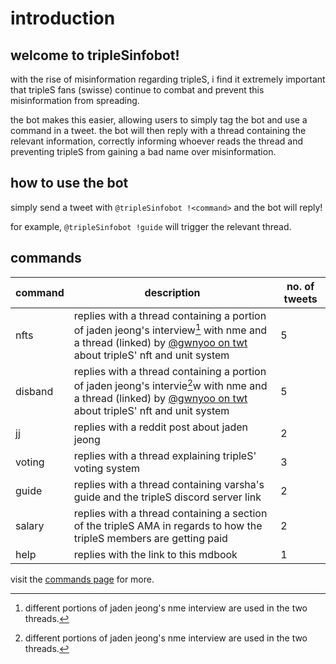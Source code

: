 # introduction

## welcome to tripleSinfobot!
with the rise of misinformation regarding tripleS, i find it extremely important that tripleS fans (swisse) continue to combat and prevent this misinformation from spreading. 

the bot makes this easier, allowing users to simply tag the bot and use a command in a tweet. the bot will then reply with a thread containing the relevant information, correctly informing whoever reads the thread and preventing tripleS from gaining a bad name over misinformation.

## how to use the bot
simply send a tweet with `@tripleSinfobot !<command>` and the bot will reply! 

for example, `@tripleSinfobot !guide` will trigger the relevant thread.

## commands
|command|description|no. of tweets|
|-|-|-|
|nfts|replies with a thread containing a portion of jaden jeong's interview[^1] with nme and a thread (linked) by [@gwnyoo on twt](https://twitter.com/gwnyoo) about tripleS' nft and unit system|5|
|disband|replies with a thread containing a portion of jaden jeong's intervie[^1]w with nme and a thread (linked) by [@gwnyoo on twt](https://twitter.com/gwnyoo) about tripleS' nft and unit system|5|
|jj|replies with a reddit post about jaden jeong|2|
|voting|replies with a thread explaining tripleS' voting system|3|
|guide|replies with a thread containing varsha's guide and the tripleS discord server link|2|
|salary|replies with a thread containing a section of the tripleS AMA in regards to how the tripleS members are getting paid|2|
|help|replies with the link to this mdbook|1|

visit the [commands page](./commands.md) for more.

[^1]: different portions of jaden jeong's nme interview are used in the two threads.
